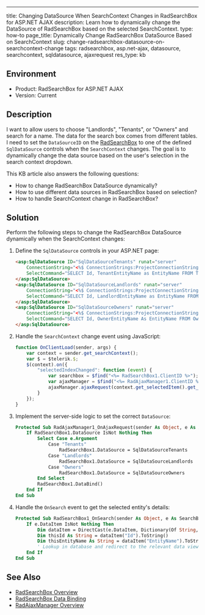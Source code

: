 ---
title: Changing DataSource When SearchContext Changes in RadSearchBox for ASP.NET AJAX
description: Learn how to dynamically change the DataSource of RadSearchBox based on the selected SearchContext.
type: how-to
page_title: Dynamically Change RadSearchBox DataSource Based on SearchContext
slug: change-radsearchbox-datasource-on-searchcontext-change
tags: radsearchbox, asp.net-ajax, datasource, searchcontext, sqldatasource, ajaxrequest
res_type: kb

## Environment
- Product: RadSearchBox for ASP.NET AJAX
- Version: Current

## Description
I want to allow users to choose "Landlords", "Tenants", or "Owners" and search for a name. The data for the search box comes from different tables. I need to set the `DataSourceID` on the [RadSearchBox](https://docs.telerik.com/devtools/aspnet-ajax/controls/searchbox/overview) to one of the defined `SqlDataSource` controls when the `SearchContext` changes. The goal is to dynamically change the data source based on the user's selection in the search context dropdown.

This KB article also answers the following questions:
- How to change RadSearchBox DataSource dynamically?
- How to use different data sources in RadSearchBox based on selection?
- How to handle SearchContext change in RadSearchBox?

## Solution
Perform the following steps to change the RadSearchBox DataSource dynamically when the SearchContext changes:

1. Define the `SqlDataSource` controls in your ASP.NET page:

    ```aspx
    <asp:SqlDataSource ID="SqlDataSourceTenants" runat="server"
        ConnectionString="<%$ ConnectionStrings:ProjectConnectionString %>"
        SelectCommand="SELECT Id, TenantEntityName as EntityName FROM TenantEntities">
    </asp:SqlDataSource>
    <asp:SqlDataSource ID="SqlDataSourceLandlords" runat="server"
        ConnectionString="<%$ ConnectionStrings:ProjectConnectionString %>"
        SelectCommand="SELECT Id, LandlordEntityName as EntityName FROM LandlordEntities">
    </asp:SqlDataSource>
    <asp:SqlDataSource ID="SqlDataSourceOwners" runat="server"
        ConnectionString="<%$ ConnectionStrings:ProjectConnectionString %>"
        SelectCommand="SELECT Id, OwnerEntityName As EntityName FROM OwnerEntities">
    </asp:SqlDataSource>
    ```

2. Handle the `SearchContext` change event using JavaScript:

    ```javascript
    function OnClientLoad(sender, args) {
        var context = sender.get_searchContext();
        var $ = $telerik.$;
        $(context).on({
            "selectedIndexChanged": function (event) {
                var searchbox = $find("<%= RadSearchBox1.ClientID %>");
                var ajaxManager = $find("<%= RadAjaxManager1.ClientID %>");
                ajaxManager.ajaxRequest(context.get_selectedItem().get_text());
            }
        });
    }
    ```

3. Implement the server-side logic to set the correct `DataSource`:

    ```vb
    Protected Sub RadAjaxManager1_OnAjaxRequest(sender As Object, e As AjaxRequestEventArgs)
        If RadSearchBox1.DataSource IsNot Nothing Then
            Select Case e.Argument
                Case "Tenants"
                    RadSearchBox1.DataSource = SqlDataSourceTenants
                Case "Landlords"
                    RadSearchBox1.DataSource = SqlDataSourceLandlords
                Case "Owners"
                    RadSearchBox1.DataSource = SqlDataSourceOwners
            End Select
            RadSearchBox1.DataBind()
        End If
    End Sub
    ```

4. Handle the `OnSearch` event to get the selected entity's details:

    ```vb
    Protected Sub RadSearchBox1_OnSearch(sender As Object, e As SearchBoxEventArgs)
        If e.DataItem IsNot Nothing Then
            Dim dataItem = DirectCast(e.DataItem, Dictionary(Of String, Object))
            Dim thisId As String = dataItem("Id").ToString()
            Dim thisEntityName As String = dataItem("EntityName").ToString()
            ' Lookup in database and redirect to the relevant data view / edit page
        End If
    End Sub
    ```

## See Also
- [RadSearchBox Overview](https://docs.telerik.com/devtools/aspnet-ajax/controls/searchbox/overview)
- [RadSearchBox Data Binding](https://docs.telerik.com/devtools/aspnet-ajax/controls/searchbox/data-binding)
- [RadAjaxManager Overview](https://docs.telerik.com/devtools/aspnet-ajax/controls/ajaxmanager/overview)
